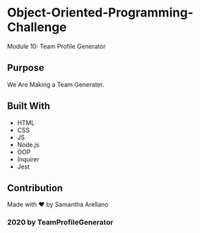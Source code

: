 # Object-Oriented-Programming-Challenge
Module 10:
Team Profile Generator

## Purpose
We Are Making a Team Generater.

## Built With
* HTML
* CSS
* JS
* Node.js
* OOP
* Inquirer
* Jest

## Contribution
Made with ❤️ by Samantha Arellano

### 2020 by TeamProfileGenerator